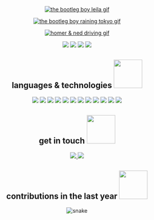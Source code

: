 <p align="center">
   <a href="https://youtu.be/PWhcISYYpqM">
   <img src="https://github.com/brudnak/brudnak/blob/master/img/leila.gif" alt="the bootleg boy leila gif" />
   </a>
</p>

<p align="center">
   <a href="https://youtu.be/XKDGZ-VWLMg">
   <img src="https://github.com/brudnak/brudnak/blob/master/img/raining_tokyo.gif" alt="the bootleg boy raining tokyo gif" />
   </a>
</p>

<p align="center">
   <a href="https://youtu.be/-oZ5Vsfy0n8">
   <img src="https://github.com/brudnak/brudnak/blob/master/img/simpson_drive.gif" alt="homer & ned driving gif" />
   </a>
</p>

<p align="center">
   <img src="https://badges.pufler.dev/visits/brudnak/brudnak" />
   <img src="https://badges.pufler.dev/years/brudnak" />
   <img src="https://badges.pufler.dev/repos/brudnak" />
   <img src="https://badges.pufler.dev/commits/monthly/brudnak" />
</p>
<h2 align="center">languages & technologies <img src="https://github.com/ritik307/ritik307/blob/main/images/laptop.gif" width="75" /></h2>
<p align="center">
   <img src="https://img.shields.io/badge/-SUSE-0C322C?logo=suse&logoColor=white&style=flat" />
   <img src="https://img.shields.io/badge/-Golang-00ADD8?logo=go&logoColor=white&style=flat" />
   <img src="https://img.shields.io/badge/-Rust-000000?logo=rust&logoColor=white&style=flat" />
   <img src="https://img.shields.io/badge/-Python-3776AB?logo=python&logoColor=white&style=flat" />
   <img src="https://img.shields.io/badge/-JavaScript-F7DF1E?logo=javascript&logoColor=white&style=flat" />
   <img src="https://img.shields.io/badge/-React-61DAFB?logo=react&logoColor=white&style=flat" />
   <img src="https://img.shields.io/badge/-Redux-764ABC?logo=redux&logoColor=white&style=flat" />
   <img src="https://img.shields.io/badge/-HTML5-E34F26?logo=html5&logoColor=white&style=flat" />
   <img src="https://img.shields.io/badge/-CSS3-1572B6?logo=css3&logoColor=white&style=flat" />
   <img src="https://img.shields.io/badge/-Docker-2496ED?logo=docker&logoColor=white&style=flat" />
   <img src="https://img.shields.io/badge/-Kubernetes-326CE5?logo=kubernetes&logoColor=white&style=flat" />
   <img src="https://img.shields.io/badge/-Rancher-0075A8?logo=rancher&logoColor=white&style=flat" />
</p>

<h2 align="center">get in touch <img src="https://github.com/brudnak/brudnak/blob/master/img/phone.gif" width="75"></h2>

<p align="center">
   <a href="mailto:brudnak@protonmail.com"> 
   <img src="https://img.shields.io/badge/-ProtonMail-8B89CC?logo=protonmail&logoColor=white&style=flat" />
   </a>
   <a href="https://www.linkedin.com/in/andrewbrudnak/">
   <img src="https://img.shields.io/badge/-LinkedIn-0A66C2?logo=linkedin&logoColor=white&style=flat" />
   </a>
</p>

<h2 align="center">
  contributions in the last year <img src="https://github.com/brudnak/brudnak/blob/master/img/snake.gif" width="75">
</h2>
<p align="center">
  <img src="https://github.com/brudnak/brudnak/blob/output/github-contribution-grid-snake.svg" alt="snake" />
</p>